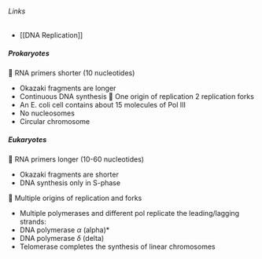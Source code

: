 ###### Links
- [[DNA Replication]]


##### Prokaryotes
 RNA primers shorter (10 nucleotides)
- Okazaki fragments are longer
- Continuous DNA synthesis
 One origin of replication 2 replication forks
- An E. coli cell contains about 15 molecules of Pol III
- No nucleosomes
- Circular chromosome

##### Eukaryotes
 RNA primers longer (10-60 nucleotides)
- Okazaki fragments are shorter
- DNA synthesis only in S-phase

 Multiple origins of replication and forks
- Multiple polymerases and different pol replicate the leading/lagging strands:
- DNA polymerase $\alpha$ (alpha)*
- DNA polymerase $\delta$ (delta)
- Telomerase completes the synthesis of linear chromosomes
